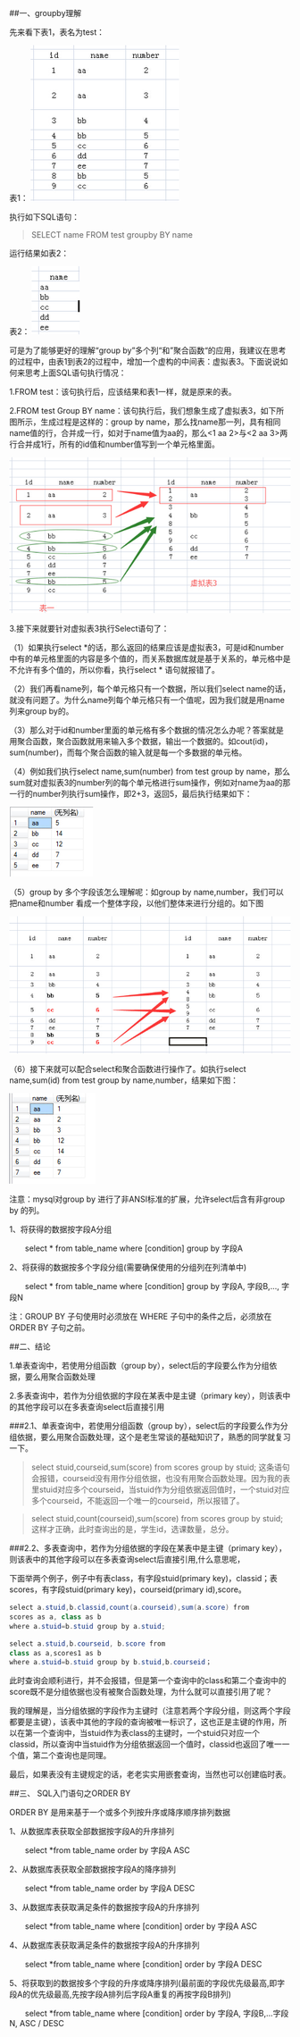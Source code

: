 ##一、groupby理解

先来看下表1，表名为test：

表1：
![](4/1.jpg)

执行如下SQL语句：

>SELECT name FROM test groupby BY name

运行结果如表2：

表2：
![](4/2.jpg)

可是为了能够更好的理解“group by”多个列“和”聚合函数“的应用，我建议在思考的过程中，由表1到表2的过程中，增加一个虚构的中间表：虚拟表3。下面说说如何来思考上面SQL语句执行情况：

1.FROM test：该句执行后，应该结果和表1一样，就是原来的表。

2.FROM test Group BY name：该句执行后，我们想象生成了虚拟表3，如下所图所示，生成过程是这样的：group by name，那么找name那一列，具有相同name值的行，合并成一行，如对于name值为aa的，那么<1 aa 2>与<2 aa 3>两行合并成1行，所有的id值和number值写到一个单元格里面。

![](4/3.jpg)
 
3.接下来就要针对虚拟表3执行Select语句了：

（1）如果执行select *的话，那么返回的结果应该是虚拟表3，可是id和number中有的单元格里面的内容是多个值的，而关系数据库就是基于关系的，单元格中是不允许有多个值的，所以你看，执行select * 语句就报错了。

（2）我们再看name列，每个单元格只有一个数据，所以我们select name的话，就没有问题了。为什么name列每个单元格只有一个值呢，因为我们就是用name列来group by的。

（3）那么对于id和number里面的单元格有多个数据的情况怎么办呢？答案就是用聚合函数，聚合函数就用来输入多个数据，输出一个数据的。如cout(id)，sum(number)，而每个聚合函数的输入就是每一个多数据的单元格。

（4）例如我们执行select name,sum(number) from test group by name，那么sum就对虚拟表3的number列的每个单元格进行sum操作，例如对name为aa的那一行的number列执行sum操作，即2+3，返回5，最后执行结果如下：

![](4/4.jpg)

（5）group by 多个字段该怎么理解呢：如group by name,number，我们可以把name和number 看成一个整体字段，以他们整体来进行分组的。如下图

![](4/5.jpg)

（6）接下来就可以配合select和聚合函数进行操作了。如执行select name,sum(id) from test group by name,number，结果如下图：

![](4/6.jpg)

注意：mysql对group by 进行了非ANSI标准的扩展，允许select后含有非group by 的列。

1、将获得的数据按字段A分组

　　select * from table_name where [condition] group by 字段A

2、将获得的数据按多个字段分组(需要确保使用的分组列在列清单中)

　　select * from table_name where [condition] group by 字段A, 字段B,..., 字段N

注：GROUP BY 子句使用时必须放在 WHERE 子句中的条件之后，必须放在 ORDER BY 子句之前。


##二、结论

1.单表查询中，若使用分组函数（group by），select后的字段要么作为分组依据，要么用聚合函数处理

2.多表查询中，若作为分组依据的字段在某表中是主键（primary key），则该表中的其他字段可以在多表查询select后直接引用

###2.1、单表查询中，若使用分组函数（group by），select后的字段要么作为分组依据，要么用聚合函数处理，这个是老生常谈的基础知识了，熟悉的同学就复习一下。

>select stuid,courseid,sum(score) from scores group by stuid;
这条语句会报错，courseid没有用作分组依据，也没有用聚合函数处理。因为我的表里stuid对应多个courseid，当stuid作为分组依据返回值时，一个stuid对应多个courseid，不能返回一个唯一的courseid，所以报错了。

>select stuid,count(courseid),sum(score) from scores group by stuid;
这样才正确，此时查询出的是，学生id，选课数量，总分。

###2.2、多表查询中，若作为分组依据的字段在某表中是主键（primary key），则该表中的其他字段可以在多表查询select后直接引用,什么意思呢，

下面举两个例子，例子中有表class，有字段stuid(primary key)，classid；表scores，有字段stuid(primary key)，courseid(primary id),score。

```java
select a.stuid,b.classid,count(a.courseid),sum(a.score) from 
scores as a, class as b 
where a.stuid=b.stuid group by a.stuid;
```
```java
select a.stuid,b.courseid, b.score from 
class as a,scores1 as b 
where a.stuid=b.stuid group by b.stuid,b.courseid；
```
此时查询会顺利进行，并不会报错，但是第一个查询中的class和第二个查询中的score既不是分组依据也没有被聚合函数处理，为什么就可以直接引用了呢？

我的理解是，当分组依据的字段作为主键时（注意若两个字段分组，则这两个字段都要是主键），该表中其他的字段的查询被唯一标识了，这也正是主键的作用，所以在第一个查询中，当stuid作为表class的主键时，一个stuid只对应一个classid，所以查询中当stuid作为分组依据返回一个值时，classid也返回了唯一一个值，第二个查询也是同理。

最后，如果表没有主键规定的话，老老实实用嵌套查询，当然也可以创建临时表。

##三、 SQL入门语句之ORDER BY

ORDER BY 是用来基于一个或多个列按升序或降序顺序排列数据

1、从数据库表获取全部数据按字段A的升序排列

　　select *from table_name order by 字段A ASC

2、从数据库表获取全部数据按字段A的降序排列

　　select *from table_name order by 字段A DESC

3、从数据库表获取满足条件的数据按字段A的升序排列

　　select *from table_name  where [condition] order by 字段A ASC

4、从数据库表获取满足条件的数据按字段A的升序排列

　　select *from table_name  where [condition]  order by 字段A DESC

5、将获取到的数据按多个字段的升序或降序排列(最前面的字段优先级最高,即字段A的优先级最高,先按字段A排列后字段A重复的再按字段B排列)

　　select *from table_name  where [condition] order by 字段A, 字段B,...字段N, ASC / DESC

